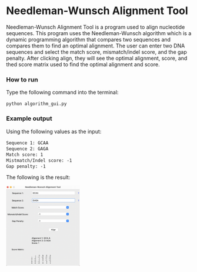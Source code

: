 # Needleman-Wunsch Alignment Tool

Needleman-Wunsch Alignment Tool is a program used to align nucleotide sequences. This program uses the Needleman-Wunsch algorithm which is a dynamic programming algorithm 
that compares two sequences and compares them to find an optimal alignment. The user can enter two DNA sequences and select the match score, mismatch/indel score, and
the gap penalty. After clicking align, they will see the optimal alignment, score, and thed score matrix used to find the optimal alignment and score. 

### How to run
Type the following command into the terminal:
```
python algorithm_gui.py
```

### Example output
Using the following values as the input:
```
Sequence 1: GCAA
Sequence 2: GAGA
Match score: 1
Mistmatch/Indel score: -1
Gap penalty: -1
```
The following is the result:

<img src="Images/output.png" width="200">
